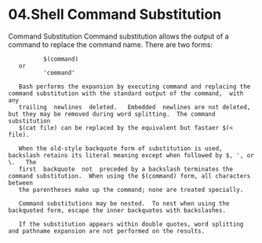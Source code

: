 # 04.Shell Command Substitution

   Command Substitution
       Command substitution allows the output of a command to replace the command name.  There are two forms:

              $(command)
       or
              'command'

       Bash performs the expansion by executing command and replacing the command substitution with the standard output of the command,  with  any
       trailing  newlines  deleted.   Embedded  newlines are not deleted, but they may be removed during word splitting.  The command substitution
       $(cat file) can be replaced by the equivalent but fastaer $(< file).

       When the old-style backquote form of substitution is used, backslash retains its literal meaning except when followed by $, ', or  \.   The
       first  backquote  not  preceded by a backslash terminates the command substitution.  When using the $(command) form, all characters between
       the parentheses make up the command; none are treated specially.

       Command substitutions may be nested.  To nest when using the backquoted form, escape the inner backquotes with backslashes.

       If the substitution appears within double quotes, word splitting and pathname expansion are not performed on the results.
